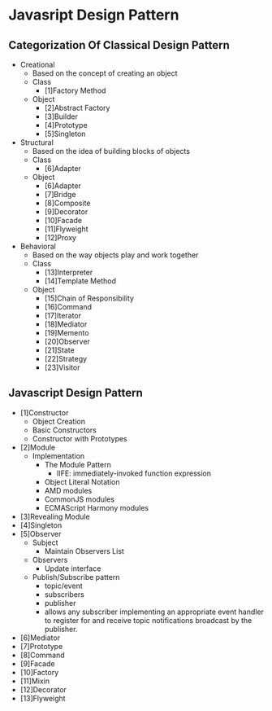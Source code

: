 # Javasript Design Pattern

## Categorization Of Classical Design Pattern

- Creational
  - Based on the concept of creating an object
  - Class
    - [1]Factory Method
  - Object
    - [2]Abstract Factory
    - [3]Builder
    - [4]Prototype
    - [5]Singleton
- Structural
  - Based on the idea of building blocks of objects
  - Class
    - [6]Adapter
  - Object
    - [6]Adapter
    - [7]Bridge
    - [8]Composite
    - [9]Decorator
    - [10]Facade
    - [11]Flyweight
    - [12]Proxy
- Behavioral
  - Based on the way objects play and work together
  - Class
    - [13]Interpreter
    - [14]Template Method
  - Object
    - [15]Chain of Responsibility
    - [16]Command
    - [17]Iterator
    - [18]Mediator
    - [19]Memento
    - [20]Observer
    - [21]State
    - [22]Strategy
    - [23]Visitor

## Javascript Design Pattern

- [1]Constructor
  - Object Creation
  - Basic Constructors
  - Constructor with Prototypes
- [2]Module
  - Implementation
    - The Module Pattern
      - IIFE: immediately-invoked function expression 
    - Object Literal Notation
    - AMD modules
    - CommonJS modules
    - ECMAScript Harmony modules
- [3]Revealing Module
- [4]Singleton
- [5]Observer
  - Subject
    - Maintain Observers List
  - Observers
    - Update interface
  - Publish/Subscribe pattern
    - topic/event
    - subscribers
    - publisher
    - allows any subscriber implementing an appropriate event handler to register for and receive topic notifications broadcast by the publisher.
- [6]Mediator
- [7]Prototype
- [8]Command
- [9]Facade
- [10]Factory
- [11]Mixin
- [12]Decorator
- [13]Flyweight
